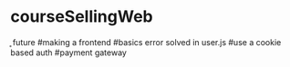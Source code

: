 # courseSellingWeb
̥
future
#making a frontend
#basics error solved in user.js
#use a cookie based auth
#payment gateway